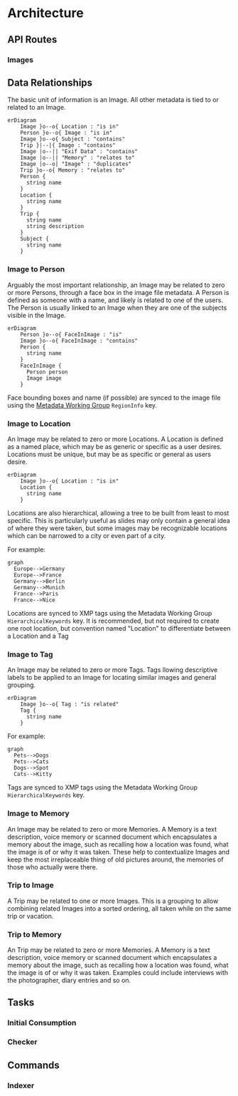 # Architecture

## API Routes

### Images

## Data Relationships

The basic unit of information is an Image. All other metadata is tied to or related
to an Image.

```mermaid
erDiagram
    Image }o--o{ Location : "is in"
    Person }o--o{ Image : "is in"
    Image }o--o{ Subject : "contains"
    Trip }|--|{ Image : "contains"
    Image |o--|| "Exif Data" : "contains"
    Image |o--|| "Memory" : "relates to"
    Image |o--o| "Image" : "duplicates"
    Trip }o--o{ Memory : "relates to"
    Person {
      string name
    }
    Location {
      string name
    }
    Trip {
      string name
      string description
    }
    Subject {
      string name
    }
```

### Image to Person

Arguably the most important relationship, an Image may be related to zero or more Persons, through a face box in the image file metadata. A Person is
defined as someone with a name, and likely is related to one of the users. The Person is usually linked to an Image when they are one of the subjects visible in the Image.

```mermaid
erDiagram
    Person }o--o{ FaceInImage : "is"
    Image }o--o{ FaceInImage : "contains"
    Person {
      string name
    }
    FaceInImage {
      Person person
      Image image
    }
```

Face bounding boxes and name (if possible) are synced to the image file using the [Metadata Working Group](https://exiftool.org/TagNames/MWG.html) `RegionInfo` key.

### Image to Location

An Image may be related to zero or more Locations. A Location is defined as a named place, which may be
as generic or specific as a user desires. Locations must be unique, but may be as specific or general as users desire.

```mermaid
erDiagram
    Image }o--o{ Location : "is in"
    Location {
      string name
    }
```

Locations are also hierarchical, allowing a tree to be built from least to most specific. This is particularly useful as slides may only contain a general idea of where they were taken, but some images
may be recognizable locations which can be narrowed to a city or even part of a city.

For example:

```mermaid
graph
  Europe-->Germany
  Europe-->France
  Germany-->Berlin
  Germany-->Munich
  France-->Paris
  France-->Nice
```

Locations are synced to XMP tags using the Metadata Working Group `HierarchicalKeywords` key. It is recommended, but not required to create one root location, but convention named "Location" to differentiate between a Location and a Tag

### Image to Tag

An Image may be related to zero or more Tags. Tags llowing descriptive labels to be applied to an Image for locating similar images and general grouping.

```mermaid
erDiagram
    Image }o--o{ Tag : "is related"
    Tag {
      string name
    }
```

For example:

```mermaid
graph
  Pets-->Dogs
  Pets-->Cats
  Dogs-->Spot
  Cats-->Kitty
```

Tags are synced to XMP tags using the Metadata Working Group `HierarchicalKeywords` key.

### Image to Memory

An Image may be related to zero or more Memories. A Memory is a text description, voice memory or scanned document which encapsulates a memory about the image, such as recalling how a location was found, what the image is of or why it was taken. These help to contextualize Images and keep the most irreplaceable thing of old pictures around, the memories of those who actually were there.

### Trip to Image

A Trip may be related to one or more Images. This is a grouping to allow combining related Images into a sorted ordering, all taken while on the same trip or vacation.

### Trip to Memory

An Trip may be related to zero or more Memories. A Memory is a text description, voice memory or scanned document which encapsulates a memory about the image, such as recalling how a location was found, what the image is of or why it was taken. Examples could include interviews with the photographer, diary entries and so on.

## Tasks

### Initial Consumption

### Checker

## Commands

### Indexer
